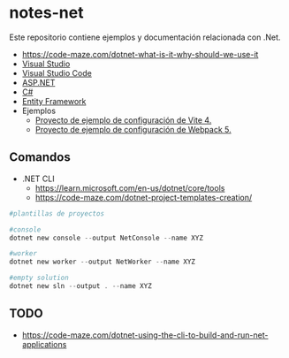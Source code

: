 # notes-net

Este repositorio contiene ejemplos y documentación relacionada con .Net.

- <https://code-maze.com/dotnet-what-is-it-why-should-we-use-it>
- [Visual Studio](./vs/README.md)
- [Visual Studio Code](./vsc/README.md)
- [ASP.NET](./aspnet/README.md)
- [C#](./csharp/README.md)
- [Entity Framework](./ef/README.md)
- Ejemplos
  - [Proyecto de ejemplo de configuración de Vite 4.](./example-vite-js/README.md)
  - [Proyecto de ejemplo de configuración de Webpack 5.](./example-webpack-js/README.md)

## Comandos

- .NET CLI
  - <https://learn.microsoft.com/en-us/dotnet/core/tools>
  - <https://code-maze.com/dotnet-project-templates-creation/>

```powershell
#plantillas de proyectos

#console
dotnet new console --output NetConsole --name XYZ

#worker
dotnet new worker --output NetWorker --name XYZ

#empty solution
dotnet new sln --output . --name XYZ
```

## TODO

- <https://code-maze.com/dotnet-using-the-cli-to-build-and-run-net-applications>
